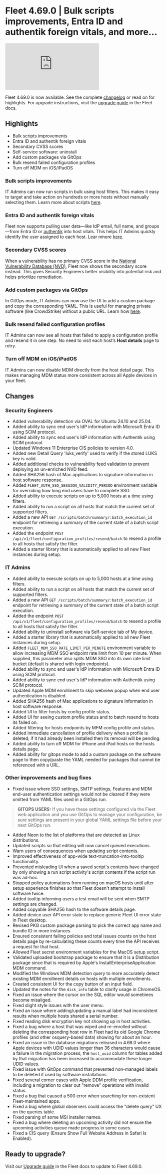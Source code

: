 # Fleet 4.69.0 | Bulk scripts improvements, Entra ID and authentik foreign vitals, and more...

<div purpose="embedded-content">
   <iframe src="https://www.youtube.com/embed/KfWGkgaMEN0?si=XpL8tufModTR9Q_O" frameborder="0" allowfullscreen></iframe>
</div>

Fleet 4.69.0 is now available. See the complete [changelog](https://github.com/fleetdm/fleet/releases/tag/fleet-v4.69.0) or read on for highlights. For upgrade instructions, visit the [upgrade guide](https://fleetdm.com/docs/deploying/upgrading-fleet) in the Fleet docs.

## Highlights

- Bulk scripts improvements
- Entra ID and authentik foreign vitals
- Secondary CVSS scores
- Self-service software: uninstall
- Add custom packages via GitOps
- Bulk resend failed configuration profiles
- Turn off MDM on iOS/iPadOS

### Bulk scripts improvements

IT Admins can now run scripts in bulk using host filters. This makes it easy to target and take action on hundreds or more hosts without manually selecting them. Learn more about scripts [here](https://fleetdm.com/guides/scripts).

### Entra ID and authentik foreign vitals

Fleet now supports pulling user data—like IdP email, full name, and groups—from Entra ID or [authentik](https://goauthentik.io/) into host vitals. This helps IT Admins quickly identify the user assigned to each host. Lear nmore [here](https://fleetdm.com/guides/foreign-vitals-map-idp-users-to-hosts).

### Secondary CVSS scores

When a vulnerability has no primary CVSS score in the [National Vulnerability Database (NVD)](https://nvd.nist.gov/), Fleet now shows the secondary score instead. This gives Security Engineers better visibility into potential risk and helps prioritize remediation.

### Add custom packages via GitOps

In GitOps mode, IT Admins can now use the UI to add a custom package and copy the corresponding YAML. This is useful for managing private software (like CrowdStrike) without a public URL. Learn how [here](https://fleetdm.com/guides/gitops-mode-software).

### Bulk resend failed configuration profiles

IT Admins can now see all hosts that failed to apply a configuration profile and resend it in one step. No need to visit each host’s **Host details** page to retry.

### Turn off MDM on iOS/iPadOS

IT Admins can now disable MDM directly from the host detail page. This makes managing MDM status more consistent across all Apple devices in your fleet.

## Changes

### Security Engineers
- Added vulnerability detection via OVAL for Ubuntu 24.10 and 25.04.
- Added ability to sync end user's IdP information with Microsoft Entra ID using SCIM protocol.
- Added ability to sync end user's IdP information with Authentik using SCIM protocol.
- Updated Windows 11 Enterprise CIS policies to version 4.0.
- Added new Detail Query 'luks_verify' used to verify if the stored LUKS key is valid.
- Added additional checks to vulnerability feed validation to prevent deploying an un-enriched NVD feed.
- Added SHA256 hash of Mac applications to signature information in host software response.
- Added `FLEET_AUTH_SSO_SESSION_VALIDITY_PERIOD` environment variable for overriding how long end users have to complete SSO.
- Added ability to execute scripts on up to 5,000 hosts at a time using filters.
- Added ability to run a script on all hosts that match the current set of supported filters.
- Added a new API `GET /scripts/batch/summary/:batch_execution_id` endpoint for retrieving a summary of the current state of a batch script execution.
- Added the endpoint `POST /api/v1/fleet/configuration_profiles/resend/batch` to resend a profile to all hosts that satisfy the filter.
- Added a starter library that is automatically applied to all new Fleet instances during setup.

### IT Admins
- Added ability to execute scripts on up to 5,000 hosts at a time using filters.
- Added ability to run a script on all hosts that match the current set of supported filters.
- Added a new API `GET /scripts/batch/summary/:batch_execution_id` endpoint for retrieving a summary of the current state of a batch script execution.
- Added the endpoint `POST /api/v1/fleet/configuration_profiles/resend/batch` to resend a profile to all hosts that satisfy the filter.
- Added ability to uninstall software via Self-service tab of My device.
- Added a starter library that is automatically applied to all new Fleet instances during setup.
- Added `FLEET_MDM_SSO_RATE_LIMIT_PER_MINUTE` environment variable to allow increasing MDM SSO endpoint rate limit from 10 per minute. When supplied, this parameter also splits MDM SSO into its own rate limit bucket (default is shared with login endpoints).
- Added ability to sync end user's IdP information with Microsoft Entra ID using SCIM protocol.
- Added ability to sync end user's IdP information with Authentik using SCIM protocol.
- Updated Apple MDM enrollment to skip webview popup when end user authentication is disabled.
- Added SHA256 hash of Mac applications to signature information in host software response.
- Added UI to filter hosts by config profile status.
- Added UI for seeing custom profile status and to batch resend to hosts its failed on.
- Added filtering for hosts endpoints by MFM config profile and status.
- Added immediate cancellation of profile delivery when a profile is deleted; if it had already been installed then its removal will be pending.
- Added ability to turn off MDM for iPhone and iPad hosts on the hosts details page.
- Added ability for gitops mode to add a custom package on the software page to then copy/paste the YAML needed for packages that cannot be referenced with a URL.

### Other improvements and bug fixes
- Fixed issue where SSO settings, SMTP settings, Features and MDM end-user authentication settings would not be cleared if they were omitted from YAML files used in a GitOps run. 
> **GITOPS USERS:** If you have these settings configured via the Fleet web application and you use GitOps to manage your configuration, be sure settings are present in your global YAML settings file before your next GitOps run.
- Added Neon to the list of platforms that are detected as Linux distributions.
- Updated scripts so that editing will now cancel queued executions.
- Warn users of consequences when updating script contents.
- Improved effectiveness of app-wide text-truncation-into-tooltip functionality.
- Prevented misleading UI when a saved script's contents have changed by only showing a run script activity's script contents if the script run was ad-hoc.
- Stopped policy automations from running on macOS hosts until after setup experience finishes so that Fleet doesn't attempt to install software twice.
- Added tooltip informing users a test email will be sent when SMTP settings are changed.
- Added copyable SHA256 hash to the software details page.
- Added device user API error state to replace generic Fleet UI error state in Fleet desktop. 
- Revised PKG custom package parsing to pick the correct app name and bundle ID in more instances.
- Ensured consistent failing policies and total issues counts on the host details page by re-calculating these counts every time the API receives a request for that host.
- Allowed Fleet secret environment variables for the MacOS setup script.
- Validated uploaded bootstrap package to ensure that it is a Distribution package since that is required by Apple's InstallEnterpriseApplication MDM command.
- Modified the Windows MDM detection query to more accurately detect existing MDM enrollment details on hosts with multiple enrollments.
- Created consistent UI for the copy button of an input field.
- Updated the notes for the `disk_info` table to clarify usage in ChromeOS.
- Fixed an issue where the cursor on the SQL editor would sometimes become misaliged.
- Fixed slight style issues with the user menu.
- Fixed an issue where adding/updating a manual label had inconsistent results when multiple hosts shared a serial number.
- Fixed reading disk encryption key not showing up in host activities.
- Fixed a bug where a host that was wiped and re-enrolled without deleting the corresponding host row in Fleet had its old Google Chrome profiles (and other osquery-based data) showing for about an hour.
- Fixed an issue in the database migrations released in 4.68.0 where Apple devices with UDID values longer than 36 characters would cause a failure in the migration process; the `host_uuid` column for tables added by that migration has been increased to accommodate these longer UDID values.
- Fixed issue with GitOps command that prevented non-managed labels to be deleted if used by software installations.
- Fixed several corner cases with Apple DDM profile verification, including a migration to clear out "remove" operations with invalid status.
- Fixed a bug that caused a 500 error when searching for non-existent Fleet-maintained apps.
- Fixed a bug where global observers could access the "delete query" UX on the queries table.
- Fixed parsing of some MSI installer names.
- Fixed a bug where deleting an upcoming activity did not ensure the upcoming activities queue made progress in some cases.
- Fixed a CIS query (Ensure Show Full Website Address in Safari Is Enabled).

## Ready to upgrade?

Visit our [Upgrade guide](https://fleetdm.com/docs/deploying/upgrading-fleet) in the Fleet docs to update to Fleet 4.69.0.

<meta name="category" value="releases">
<meta name="authorFullName" value="Noah Talerman">
<meta name="authorGitHubUsername" value="noahtalerman">
<meta name="publishedOn" value="2025-06-14">
<meta name="articleTitle" value="Fleet 4.69.0 | Bulk scripts improvements, Entra ID and authentik foreign vitals, and more...">
<meta name="articleImageUrl" value="../website/assets/images/articles/fleet-4.69.0-1600x900@2x.png">
